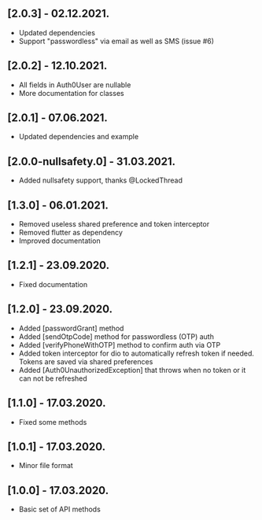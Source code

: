 ## [2.0.3] - 02.12.2021.
* Updated dependencies
* Support "passwordless" via email as well as SMS (issue #6)

## [2.0.2] - 12.10.2021.
* All fields in Auth0User are nullable
* More documentation for classes

## [2.0.1] - 07.06.2021.
* Updated dependencies and example

## [2.0.0-nullsafety.0] - 31.03.2021.
* Added nullsafety support, thanks @LockedThread


## [1.3.0] - 06.01.2021.
* Removed useless shared preference and token interceptor
* Removed flutter as dependency
* Improved documentation

## [1.2.1] - 23.09.2020.
* Fixed documentation


## [1.2.0] - 23.09.2020.
* Added [passwordGrant] method
* Added [sendOtpCode] method for passwordless (OTP) auth
* Added [verifyPhoneWithOTP] method to confirm auth via OTP
* Added token interceptor for dio to automatically refresh token if needed. Tokens are saved via shared preferences
* Added [Auth0UnauthorizedException] that throws when no token or it can not be refreshed

## [1.1.0] - 17.03.2020.
* Fixed some methods

## [1.0.1] - 17.03.2020.
* Minor file format

## [1.0.0] - 17.03.2020.
* Basic set of API methods
